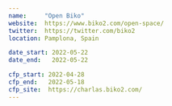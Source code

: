 ```yaml
---
name:     "Open Biko"
website:  https://www.biko2.com/open-space/
twitter:  https://twitter.com/biko2
location: Pamplona, Spain

date_start: 2022-05-22
date_end:   2022-05-22

cfp_start: 2022-04-28
cfp_end:   2022-05-18
cfp_site:  https://charlas.biko2.com/
---
```

